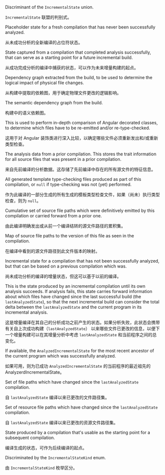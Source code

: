 Discriminant of the `IncrementalState` union.

`IncrementalState` 联盟的判别式。

Placeholder state for a fresh compilation that has never been successfully analyzed.

从未成功分析的全新编译的占位符状态。

State captured from a compilation that completed analysis successfully, that can serve as a
starting point for a future incremental build.

从成功完成分析的编译中捕获的状态，可以作为未来增量构建的起点。

Dependency graph extracted from the build, to be used to determine the logical impact of
physical file changes.

从构建中提取的依赖图，用于确定物理文件更改的逻辑影响。

The semantic dependency graph from the build.

构建中的语义依赖图。

This is used to perform in-depth comparison of Angular decorated classes, to determine
which files have to be re-emitted and/or re-type-checked.

这用于对 Angular 装饰类进行深入比较，以确定哪些文件必须重新发出和/或重新类型检查。

The analysis data from a prior compilation. This stores the trait information for all source
files that was present in a prior compilation.

来自先前编译的分析数据。这存储了先前编译中存在的所有源文件的特征信息。

All generated template type-checking files produced as part of this compilation, or `null` if
type-checking was not \(yet\) performed.

作为此编译的一部分生成的所有生成的模板类型检查文件，如果（尚未）执行类型检查，则为 `null`。

Cumulative set of source file paths which were definitively emitted by this compilation or
carried forward from a prior one.

由此编译明确发出或从前一个编译结转的源文件路径的累积集。

Map of source file paths to the version of this file as seen in the compilation.

在编译中看到的源文件路径到此文件版本的映射。

Incremental state for a compilation that has not been successfully analyzed, but that can be
based on a previous compilation which was.

尚未成功分析的编译的增量状态，但这可以基于以前的编译。

This is the state produced by an incremental compilation until its own analysis succeeds. If
analysis fails, this state carries forward information about which files have changed since the
last successful build \(the `lastAnalyzedState`\), so that the next incremental build can consider
the total delta between the `lastAnalyzedState` and the current program in its incremental
analysis.

这是增量编译在其自己的分析成功之前产生的状态。如果分析失败，此状态会携带有关自上次成功构建（`lastAnalyzedState`） 以来哪些文件已更改的信息，以便下一个增量构建可以在其增量分析中考虑
`lastAnalyzedState` 和当前程序之间的总变化。

If available, the `AnalyzedIncrementalState` for the most recent ancestor of the current
program which was successfully analyzed.

如果可用，则为已成功 `AnalyzedIncrementalState` 的当前程序的最近祖先的
AnalyzerdIncrementalState。

Set of file paths which have changed since the `lastAnalyzedState` compilation.

自 `lastAnalyzedState` 编译以来已更改的文件路径集。

Set of resource file paths which have changed since the `lastAnalyzedState` compilation.

自 `lastAnalyzedState` 编译以来已更改的资源文件路径集。

State produced by a compilation that's usable as the starting point for a subsequent compilation.

编译生成的状态，可作为后续编译的起点。

Discriminated by the `IncrementalStateKind` enum.

由 `IncrementalStateKind` 枚举区分。